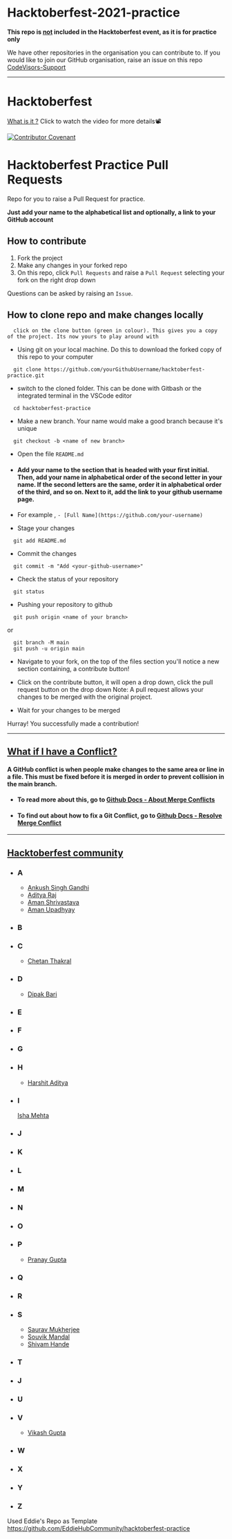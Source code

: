 # Hacktoberfest-2021-practice

<b>This repo is <u>not</u> included in the Hacktoberfest event, as it is for practice only</b>

We have other repositories in the organisation you can contribute to. If you would like to join our GitHub organisation, raise an issue on this repo [CodeVisors-Support](https://github.com/CodeVisors/support)

---

# Hacktoberfest

[What is it ?](https://youtu.be/tjH6txTiC6E) Click to watch the video for more details📽

[![Contributor Covenant](https://img.shields.io/badge/Contributor%20Covenant-v2.0%20adopted-ff69b4.svg)](CODE_OF_CONDUCT.md)

# Hacktoberfest Practice Pull Requests

Repo for you to raise a Pull Request for practice.

**Just add your name to the alphabetical list and optionally, a link to your GitHub account**

## How to contribute

1. Fork the project
2. Make any changes in your forked repo
3. On this repo, click `Pull Requests` and raise a `Pull Request` selecting your fork on the right drop down

Questions can be asked by raising an `Issue`.

## How to clone repo and make changes locally

```
  click on the clone button (green in colour). This gives you a copy of the project. Its now yours to play around with
```

- Using git on your local machine. Do this to download the forked copy of this repo to your computer

```
  git clone https://github.com/yourGithubUsername/hacktoberfest-practice.git
```

- switch to the cloned folder. This can be done with Gitbash or the integrated terminal in the VSCode editor

```
  cd hacktoberfest-practice
```

- Make a new branch. Your name would make a good branch because it's unique

```
  git checkout -b <name of new branch>
```

- Open the file `README.md`

- #### Add your name to the section that is headed with your first initial. Then, add your name in alphabetical order of the second letter in your name. If the second letters are the same, order it in alphabetical order of the third, and so on. Next to it, add the link to your github username page.

- For example ,
  `- [Full Name](https://github.com/your-username)`

- Stage your changes

```
  git add README.md
```

- Commit the changes

```
  git commit -m "Add <your-github-username>"
```

- Check the status of your repository

```
  git status
```

- Pushing your repository to github

```
  git push origin <name of your branch>
```

or

```
  git branch -M main
  git push -u origin main
```

- Navigate to your fork, on the top of the files section you'll notice a new section containing, a contribute button!
- Click on the contribute button, it will open a drop down, click the pull request button on the drop down
  Note: A pull request allows your changes to be merged with the original project.

- Wait for your changes to be merged

Hurray! You successfully made a contribution!

---

## <ins> What if I have a Conflict? </ins>

#### A GitHub conflict is when people make changes to the same area or line in a file. This must be fixed before it is merged in order to prevent collision in the main branch.

- #### To read more about this, go to [Github Docs - About Merge Conflicts](https://docs.github.com/en/github/collaborating-with-pull-requests/addressing-merge-conflicts/about-merge-conflicts)
- #### To find out about how to fix a Git Conflict, go to [Github Docs - Resolve Merge Conflict](https://docs.github.com/en/github/collaborating-with-pull-requests/addressing-merge-conflicts/resolving-a-merge-conflict-on-github)

---

## <ins>Hacktoberfest community<ins>

- ### **A**

  - [Ankush Singh Gandhi](https://github.com/ankushsinghgandhi)
  - [Aditya Raj](https://github.com/adityaraj079)
  - [Aman Shrivastava](https://github.com/aman34503)
  - [Aman Upadhyay](https://github.com/AmanxUpadhyay)

- ### **B**

- ### **C**
  - [Chetan Thakral](https://github.com/chetan-2002)
- ### **D**
  - [Dipak Bari](https://github.com/dipakbari4)
- ### **E**

- ### **F**

- ### **G**

- ### **H**
  - [Harshit Aditya](https://github.com/HarshitAditya27)
- ### **I**
  [Isha Mehta](https://github.com/isha614)
- ### **J**

- ### **K**

- ### **L**

- ### **M**

- ### **N**

- ### **O**

- ### **P**

  - [Pranay Gupta](https://github.com/thepranaygupta)

- ### **Q**

- ### **R**

- ### **S**

  - [Saurav Mukherjee](https://github.com/SauravMukherjee44)
  - [Souvik Mandal](https://github.com/8-bit-souvik)
  - [Shivam Hande](https://github.com/0shivamh)

- ### **T**

- ### **J**

- ### **U**

- ### **V**

  - [Vikash Gupta](https://github.com/heyimvikash)

- ### **W**

- ### **X**

- ### **Y**

- ### **Z**

Used Eddie's Repo as Template https://github.com/EddieHubCommunity/hacktoberfest-practice

